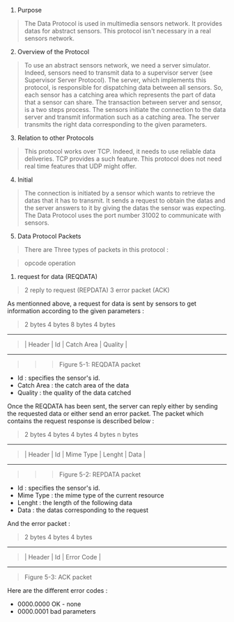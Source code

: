 1. Purpose
> The Data Protocol is used in multimedia sensors network. It provides
datas for abstract sensors. This protocol isn't necessary in a real sensors network.

2. Overview of the Protocol
> To use an abstract sensors network, we need a server simulator. Indeed, sensors
need to transmit data to a supervisor server (see Supervisor Server Protocol).
The server, which implements this protocol, is responsible for dispatching data between
all sensors. So, each sensor has a catching area which represents the part of data
that a sensor can share.
The transaction between server and sensor, is a two steps process. The sensors
initiate the connection to the data server and transmit information such as a catching area.
The server transmits the right data corresponding to the given parameters.

3. Relation to other Protocols
> This protocol works over TCP. Indeed, it needs to use reliable data deliveries. TCP provides
a such feature. This protocol does not need real time features that UDP might offer.

4. Initial
> The connection is initiated by a sensor which wants to retrieve the datas that it has to
transmit. It sends a request to obtain the datas and the server answers to it by giving the datas
the sensor was expecting.
The Data Protocol uses the port number 31002 to communicate with sensors.

5. Data Protocol Packets

> There are Three types of packets in this protocol :

> opcode  operation

  1. request for data (REQDATA)
> 2       reply to request (REPDATA)
> 3       error packet (ACK)

As mentionned above, a request for data is sent by sensors to get information according to
the given parameters :

> 2 bytes     4 bytes         8 bytes       4 bytes
> 
---

> |  Header  |     Id       |  Catch Area   |  Quality  |
> > 
---

> > > Figure 5-1: REQDATA packet

- Id : specifies the sensor's id.
- Catch Area : the catch area of the data
- Quality : the quality of the data catched

Once the REQDATA has been sent, the server can reply either by sending the requested data or either send an error packet. The packet which contains
the request response is described below :


> 2 bytes     4 bytes      4 bytes       4 bytes     n bytes
> 
---

> |  Header  |     Id       |  Mime Type  |  Lenght   |    Data   |
> > 
---

> > > Figure 5-2: REPDATA packet

- Id : specifies the sensor's id.
- Mime Type : the mime type of the current resource
- Lenght : the length of the following data
- Data : the datas corresponding to the request

And the error packet :


> 2 bytes    4 bytes      4 bytes
> > 
---


> |  Header  |     Id       |  Error Code   |
> > 
---


> Figure 5-3: ACK packet

Here are the different error codes :
- 0000.0000 OK - none
- 0000.0001 bad parameters